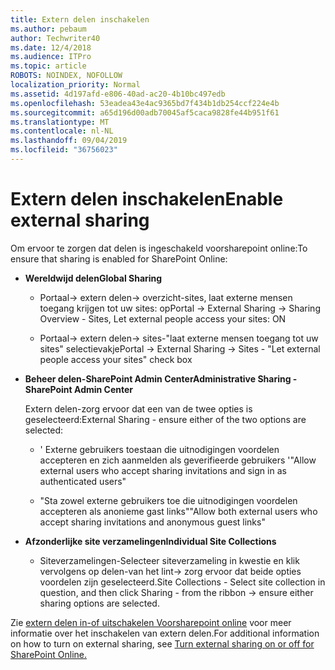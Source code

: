```yaml
---
title: Extern delen inschakelen
ms.author: pebaum
author: Techwriter40
ms.date: 12/4/2018
ms.audience: ITPro
ms.topic: article
ROBOTS: NOINDEX, NOFOLLOW
localization_priority: Normal
ms.assetid: 4d197afd-e806-40ad-ac20-4b10bc497edb
ms.openlocfilehash: 53eadea43e4ac9365bd7f434b1db254ccf224e4b
ms.sourcegitcommit: a65d196d00adb70045af5caca9828fe44b951f61
ms.translationtype: MT
ms.contentlocale: nl-NL
ms.lasthandoff: 09/04/2019
ms.locfileid: "36756023"
---
```

# <a name="enable-external-sharing"></a><span data-ttu-id="79ad9-102">Extern delen inschakelen</span><span class="sxs-lookup"><span data-stu-id="79ad9-102">Enable external sharing</span></span>

 <span data-ttu-id="79ad9-103">Om ervoor te zorgen dat delen is ingeschakeld voorsharepoint online:</span><span class="sxs-lookup"><span data-stu-id="79ad9-103">To ensure that sharing is enabled for SharePoint Online:</span></span>
  
- <span data-ttu-id="79ad9-104">**Wereldwijd delen**</span><span class="sxs-lookup"><span data-stu-id="79ad9-104">**Global Sharing**</span></span>
    
  - <span data-ttu-id="79ad9-105">Portaal-\> extern delen-\> overzicht-sites, laat externe mensen toegang krijgen tot uw sites: op</span><span class="sxs-lookup"><span data-stu-id="79ad9-105">Portal -\> External Sharing -\> Sharing Overview - Sites, Let external people access your sites: ON</span></span>
    
  - <span data-ttu-id="79ad9-106">Portaal-\> extern delen-\> sites-"laat externe mensen toegang tot uw sites" selectievakje</span><span class="sxs-lookup"><span data-stu-id="79ad9-106">Portal -\> External Sharing -\> Sites - "Let external people access your sites" check box</span></span>
    
- <span data-ttu-id="79ad9-107">**Beheer delen-SharePoint Admin Center**</span><span class="sxs-lookup"><span data-stu-id="79ad9-107">**Administrative Sharing - SharePoint Admin Center**</span></span>
    
    <span data-ttu-id="79ad9-108">Extern delen-zorg ervoor dat een van de twee opties is geselecteerd:</span><span class="sxs-lookup"><span data-stu-id="79ad9-108">External Sharing - ensure either of the two options are selected:</span></span>
    
  - <span data-ttu-id="79ad9-109">' Externe gebruikers toestaan die uitnodigingen voordelen accepteren en zich aanmelden als geverifieerde gebruikers '</span><span class="sxs-lookup"><span data-stu-id="79ad9-109">"Allow external users who accept sharing invitations and sign in as authenticated users"</span></span>
    
  - <span data-ttu-id="79ad9-110">"Sta zowel externe gebruikers toe die uitnodigingen voordelen accepteren als anonieme gast links"</span><span class="sxs-lookup"><span data-stu-id="79ad9-110">"Allow both external users who accept sharing invitations and anonymous guest links"</span></span>
    
- <span data-ttu-id="79ad9-111">**Afzonderlijke site verzamelingen**</span><span class="sxs-lookup"><span data-stu-id="79ad9-111">**Individual Site Collections**</span></span>
    
  - <span data-ttu-id="79ad9-112">Siteverzamelingen-Selecteer siteverzameling in kwestie en klik vervolgens op delen-van het lint-\> zorg ervoor dat beide opties voordelen zijn geselecteerd.</span><span class="sxs-lookup"><span data-stu-id="79ad9-112">Site Collections - Select site collection in question, and then click Sharing - from the ribbon -\> ensure either sharing options are selected.</span></span>
    
<span data-ttu-id="79ad9-113">Zie [extern delen in-of uitschakelen Voorsharepoint online](https://go.microsoft.com/fwlink/?linkid=2047681&amp;clcid=0x409) voor meer informatie over het inschakelen van extern delen.</span><span class="sxs-lookup"><span data-stu-id="79ad9-113">For additional information on how to turn on external sharing, see [Turn external sharing on or off for SharePoint Online.](https://go.microsoft.com/fwlink/?linkid=2047681&amp;clcid=0x409)</span></span>
  

